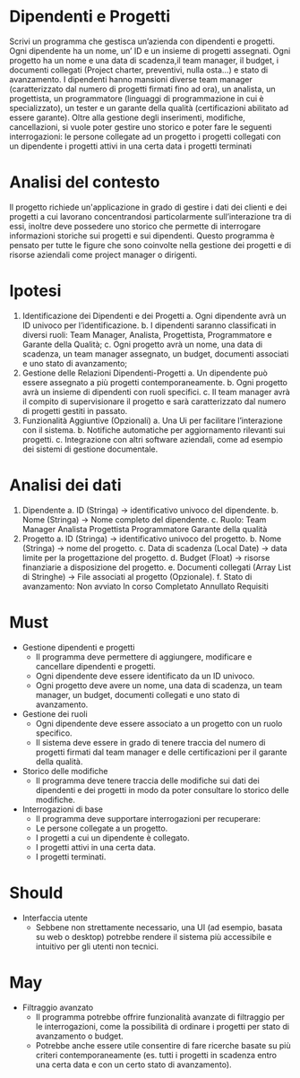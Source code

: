 # Dipendenti e Progetti
Scrivi un programma che gestisca un’azienda con dipendenti e progetti. Ogni dipendente ha un nome, un’ ID e un insieme di progetti assegnati. Ogni progetto ha un nome e una data di scadenza,il team manager, il budget, i documenti collegati (Project charter, preventivi, nulla osta…) e stato di avanzamento. I dipendenti hanno mansioni diverse team manager (caratterizzato dal numero di progetti firmati fino ad ora), un analista, un progettista, un programmatore (linguaggi di programmazione in cui è specializzato), un tester e un garante della qualità (certificazioni abilitato ad essere garante).
Oltre alla gestione degli inserimenti, modifiche, cancellazioni, si vuole poter gestire uno storico e poter fare le seguenti interrogazioni:
le persone collegate ad un progetto
i progetti collegati con un dipendente
i progetti attivi in una certa data
i progetti terminati

# Analisi del contesto
Il progetto richiede un'applicazione in grado di gestire i dati dei clienti e dei progetti a cui lavorano concentrandosi particolarmente sull’interazione tra di essi, inoltre deve possedere uno storico che permette di interrogare informazioni storiche sui progetti e sui dipendenti. Questo programma è pensato per tutte le figure che sono coinvolte nella gestione dei progetti e di risorse aziendali come project manager o dirigenti.

# Ipotesi
1. Identificazione dei Dipendenti e dei Progetti
    a. Ogni dipendente avrà un ID univoco per l’identificazione.
    b. I dipendenti saranno classificati in diversi ruoli: Team Manager, Analista, Progettista, Programmatore e Garante della Qualità;
    c. Ogni progetto avrà un nome, una data di scadenza, un team manager assegnato, un budget, documenti associati e uno stato di avanzamento;
2. Gestione delle Relazioni Dipendenti-Progetti
    a. Un dipendente può essere assegnato a più progetti contemporaneamente.
    b. Ogni progetto avrà un insieme di dipendenti con ruoli specifici.
    c. Il team manager avrà il compito di supervisionare il progetto e sarà caratterizzato dal numero di progetti gestiti in passato.
3. Funzionalità Aggiuntive (Opzionali)
    a. Una Ui per facilitare l’interazione con il sistema.
    b. Notifiche automatiche per aggiornamento rilevanti sui progetti.
    c. Integrazione con altri software aziendali, come ad esempio dei sistemi di gestione documentale.

# Analisi dei dati
1. Dipendente
    a. ID (Stringa) → identificativo univoco del dipendente.
    b. Nome (Stringa) → Nome completo del dipendente.
    c. Ruolo:
        Team Manager
        Analista
        Progettista
        Programmatore
        Garante della qualità
2. Progetto
    a. ID (Stringa) → identificativo univoco del progetto.
    b. Nome (Stringa) → nome del progetto.
    c. Data di scadenza (Local Date) → data limite per la progettazione del progetto.
    d. Budget (Float) → risorse finanziarie a disposizione del progetto.
    e. Documenti collegati (Array List di Stringhe) → File associati al progetto (Opzionale).
    f. Stato di avanzamento:
        Non avviato
        In corso
        Completato
        Annullato
        Requisiti

# Must
- Gestione dipendenti e progetti
    - Il programma deve permettere di aggiungere, modificare e cancellare dipendenti e progetti.
    - Ogni dipendente deve essere identificato da un ID univoco.
    - Ogni progetto deve avere un nome, una data di scadenza, un team manager, un budget, documenti collegati e uno stato di avanzamento.
- Gestione dei ruoli
    - Ogni dipendente deve essere associato a un progetto con un ruolo specifico.
    - Il sistema deve essere in grado di tenere traccia del numero di progetti firmati dal team manager e delle certificazioni per il garante della qualità.
- Storico delle modifiche
    - Il programma deve tenere traccia delle modifiche sui dati dei dipendenti e dei progetti in modo da poter consultare lo storico delle modifiche.
- Interrogazioni di base
    - Il programma deve supportare interrogazioni per recuperare:
    - Le persone collegate a un progetto.
    - I progetti a cui un dipendente è collegato.
    - I progetti attivi in una certa data.
    - I progetti terminati.

# Should
- Interfaccia utente
    - Sebbene non strettamente necessario, una UI (ad esempio, basata su web o desktop) potrebbe rendere il sistema più accessibile e intuitivo per gli utenti non tecnici.

# May
- Filtraggio avanzato
    - Il programma potrebbe offrire funzionalità avanzate di filtraggio per le interrogazioni, come la possibilità di ordinare i progetti per stato di avanzamento o budget.
    - Potrebbe anche essere utile consentire di fare ricerche basate su più criteri contemporaneamente (es. tutti i progetti in scadenza entro una certa data e con un certo stato di avanzamento).
